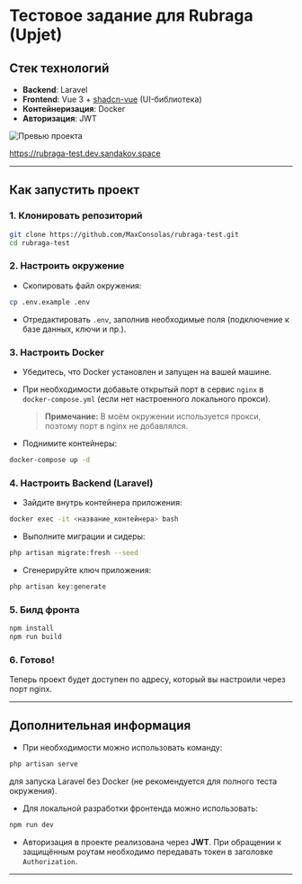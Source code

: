 # Тестовое задание для Rubraga (Upjet)

## Стек технологий

- **Backend**: Laravel
- **Frontend**: Vue 3 + [shadcn-vue](https://ui.shadcn.dev/) (UI-библиотека)
- **Контейнеризация**: Docker
- **Авторизация**: JWT

![Превью проекта](https://i.imgur.com/q4N39XI.png)

https://rubraga-test.dev.sandakov.space

---

## Как запустить проект

### 1. Клонировать репозиторий

```bash
git clone https://github.com/MaxConsolas/rubraga-test.git
cd rubraga-test
```

### 2. Настроить окружение

- Скопировать файл окружения:

```bash
cp .env.example .env
```

- Отредактировать `.env`, заполнив необходимые поля (подключение к базе данных, ключи и пр.).

### 3. Настроить Docker

- Убедитесь, что Docker установлен и запущен на вашей машине.
- При необходимости добавьте открытый порт в сервис `nginx` в `docker-compose.yml` (если нет настроенного локального прокси).

  > **Примечание:** В моём окружении используется прокси, поэтому порт в nginx не добавлялся.

- Поднимите контейнеры:

```bash
docker-compose up -d
```

### 4. Настроить Backend (Laravel)

- Зайдите внутрь контейнера приложения:

```bash
docker exec -it <название_контейнера> bash
```

- Выполните миграции и сидеры:

```bash
php artisan migrate:fresh --seed
```

- Сгенерируйте ключ приложения:

```bash
php artisan key:generate
```

### 5. Билд фронта

```bash
npm install
npm run build
```

### 6. Готово!

Теперь проект будет доступен по адресу, который вы настроили через порт nginx.

---

## Дополнительная информация

- При необходимости можно использовать команду:

```bash
php artisan serve
```

для запуска Laravel без Docker (не рекомендуется для полного теста окружения).

- Для локальной разработки фронтенда можно использовать:

```bash
npm run dev
```

- Авторизация в проекте реализована через **JWT**. При обращении к защищённым роутам необходимо передавать токен в заголовке `Authorization`.

---

